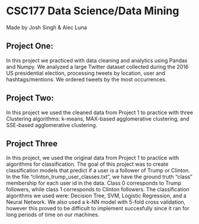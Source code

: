 # CSC177 Data Science/Data Mining #
Made by Josh Singh & Alec Luna

## Project One: ##

In this project we practiced with data cleaning and analytics using Pandas and Numpy.
We analyzed a large Twitter dataset collected during the 2016 US presidential election,
processing tweets by location, user and hashtags/mentions. We ordered tweets by the most occurrences.

## Project Two: ##

In this project we used the cleaned data from Project 1 to practice with three Clustering algorithms:
k-means, MAX-based agglomerative clustering, and SSE-based agglomerative clustering. 

## Project Three ##

In this project, we used the original data from Project 1 to practice with algorithms for classification.
The goal of this project was to create classification models that predict if a user is a follower of Trump or Clinton. 
In the file “clinton_trump_user_classes.txt”, we have the ground truth “class” membership for each user id in the data. 
Class 0 corresponds to Trump followers, while class 1 corresponds to Clinton followers.
The classification algorithms we used were: Decision Tree, SVM, Logistic Regression, and a Neural Network.
We also used a k-NN model with 5-fold cross validation, however this proved to be difficult to implement succesfully since
it ran for long periods of time on our machines. 

